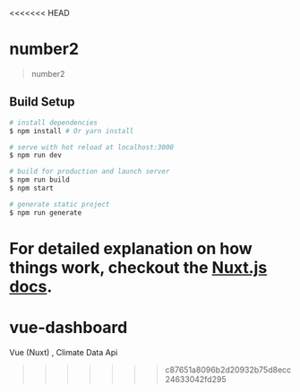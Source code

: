 <<<<<<< HEAD
# number2

> number2

## Build Setup

``` bash
# install dependencies
$ npm install # Or yarn install

# serve with hot reload at localhost:3000
$ npm run dev

# build for production and launch server
$ npm run build
$ npm start

# generate static project
$ npm run generate
```

For detailed explanation on how things work, checkout the [Nuxt.js docs](https://github.com/nuxt/nuxt.js).
=======
# vue-dashboard
Vue (Nuxt) , Climate Data Api
>>>>>>> c87651a8096b2d20932b75d8ecc24633042fd295
